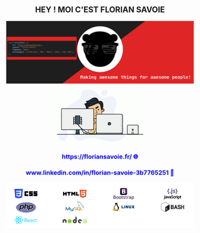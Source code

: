 <div align="center">
    <h2>HEY ! MOI C'EST FLORIAN SAVOIE</h2>   

</div>
<img src="https://github.com/florian-savoie/florian-savoie/blob/main/img/header.svg" alt="Cover">    

<div align="center">
    <img src="https://github.com/florian-savoie/florian-savoie/blob/main/img/programmer.gif" alt="programmer" width="50%">
</div>
<div align="center">
         <h3 style="color: blue;"> https://floriansavoie.fr/ 🌐</h3>
        <h3 style="color: blue;"> www.linkedin.com/in/florian-savoie-3b7765251 💼</h3>   
</div>
<div align="center">   
    <img src="https://github.com/florian-savoie/florian-savoie/blob/main/img/competences.png" alt="Competences">    
</div>